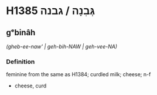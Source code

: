 # H1385 גְּבִנָה / גבנה

## gᵉbinâh

_(gheb-ee-naw' | ɡeh-bih-NAW | ɡeh-vee-NA)_

### Definition

feminine from the same as H1384; curdled milk; cheese; n-f

- cheese, curd

